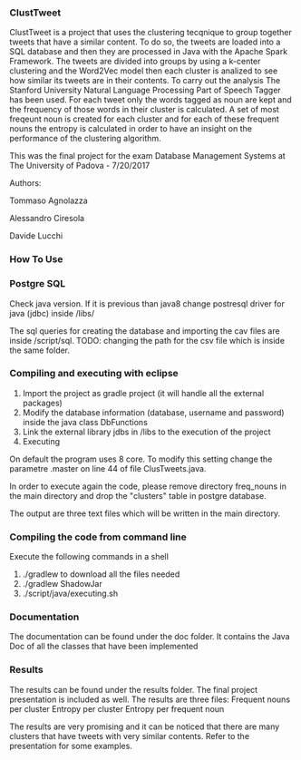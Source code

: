 ### ClustTweet

ClustTweet is a project that uses the clustering tecqnique to group together tweets that have a similar content.
To do so, the tweets are loaded into a SQL database and then they are processed in Java with the Apache Spark Framework. The tweets are divided into groups by using a k-center clustering and the Word2Vec model then each cluster is analized to see how similar its tweets are in their contents.
To carry out the analysis The Stanford University Natural Language Processing Part of Speech Tagger has been used. For each tweet only the words tagged as noun are kept and the frequency of those words in their cluster is calculated. A set of most freqeunt noun is created for each cluster and for each of these frequent nouns the entropy is calculated in order to have an insight on the performance of the clustering algorithm. 


This was the final project for the exam Database Management Systems at The University of Padova - 7/20/2017

Authors:

Tommaso Agnolazza

Alessandro Ciresola

Davide Lucchi


### How To Use

### Postgre SQL
Check java version. 
If it is previous than java8 change postresql driver for java (jdbc) inside /libs/

The sql queries for creating the database and importing the cav files are inside /script/sql.
TODO: changing the path for the csv file which is inside the same folder.

### Compiling and executing with eclipse
1) Import the project as gradle project (it will handle all the external packages)
2) Modify the database information (database, username and password) inside the java class DbFunctions
3) Link the external library jdbs in /libs to the execution of the project
4) Executing

On default the program uses 8 core.
To modify this setting change the parametre .master on line 44 of file ClusTweets.java.

In order to execute again the code, please remove directory freq_nouns in the main directory and drop the "clusters" table in postgre database.

The output are three text files which will be written in the main directory.

### Compiling the code from command line
Execute the following commands in a shell
1) ./gradlew to download all the files needed
2) ./gradlew ShadowJar
3) ./script/java/executing.sh

### Documentation
The documentation can be found under the doc folder. It contains the Java Doc of all the classes that have been implemented

### Results
The results can be found under the results folder. The final project presentation is included as well. 
The results are three files:
Frequent nouns per cluster
Entropy per cluster
Entropy per frequent noun

The results are very promising and it can be noticed that there are many clusters that have tweets with very similar contents. Refer to the presentation for some examples.


